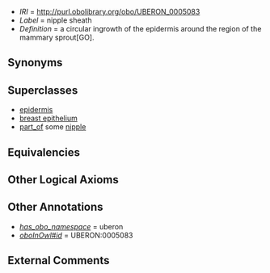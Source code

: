  * *IRI* = http://purl.obolibrary.org/obo/UBERON_0005083
 * *Label* = nipple sheath
 * *Definition* = a circular ingrowth of the epidermis around the region of the mammary sprout[GO].

## Synonyms


## Superclasses

 * [epidermis](../../UBERON/03/UBERON_0001003.md)
 * [breast epithelium](../../UBERON/67/UBERON_0008367.md)
 * [part_of](../../BFO/50/BFO_0000050.md) some [nipple](../../UBERON/30/UBERON_0002030.md)

## Equivalencies


## Other Logical Axioms


## Other Annotations

 * *[has_obo_namespace](../../ce/oboInOwl#hasOBONamespace.md)* = uberon
 * *[oboInOwl#id](../../id/oboInOwl#id.md)* = UBERON:0005083

## External Comments

